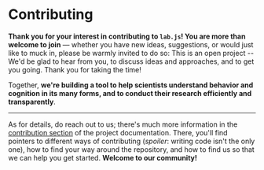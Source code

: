 # Contributing

**Thank you for your interest in contributing to `lab.js`! You are more than welcome to join** — whether you have new ideas, suggestions, or would just like to muck in, please be warmly invited to do so: This is an open project -- We'd be glad to hear from you, to discuss ideas and approaches, and to get you going. Thank you for taking the time!

Together, **we're building a tool to help scientists understand behavior and cognition in its many forms, and to conduct their research efficiently and transparently**.

----

As for details, do reach out to us; there's much more information in the [contribution section](https://labjs.readthedocs.io/en/latest/meta/contribute/index.html) of the project documentation. There, you'll find pointers to different ways of contributing (*spoiler*: writing code isn't the only one), how to find your way around the repository, and how to find us so that we can help you get started. **Welcome to our community!**

